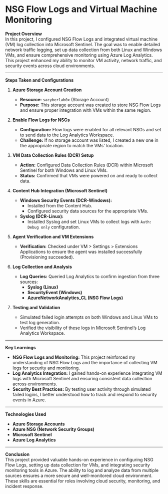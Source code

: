 

# NSG Flow Logs and Virtual Machine Monitoring  
**Project Overview**  
In this project, I configured NSG Flow Logs and integrated virtual machine (VM) log collection into Microsoft Sentinel. The goal was to enable detailed network traffic logging, set up data collection from both Linux and Windows VMs, and ensure comprehensive monitoring using Azure Log Analytics. This project enhanced my ability to monitor VM activity, network traffic, and security events across cloud environments.

---

**Steps Taken and Configurations**  

1. **Azure Storage Account Creation**  
   - **Resource:** `sacyberlab0x` (Storage Account)  
   - **Purpose:** This storage account was created to store NSG Flow Logs and ensure proper integration with VMs within the same region.  

2. **Enable Flow Logs for NSGs**  
   - **Configuration:** Flow logs were enabled for all relevant NSGs and set to send data to the Log Analytics Workspace.  
   - **Challenge:** If no storage account was listed, I created a new one in the appropriate region to match the VMs' location.  

3. **VM Data Collection Rules (DCR) Setup**  
   - **Action:** Configured Data Collection Rules (DCR) within Microsoft Sentinel for both Windows and Linux VMs.  
   - **Status:** Confirmed that VMs were powered on and ready to collect data.  

4. **Content Hub Integration (Microsoft Sentinel)**  
   - **Windows Security Events (DCR-Windows):**  
     - Installed from the Content Hub.  
     - Configured security data sources for the appropriate VMs.  
   - **Syslog (DCR-Linux):**  
     - Installed Syslog and set Linux VMs to collect logs with `Auth: Debug only` configuration.  

5. **Agent Verification and VM Extensions**  
   - **Verification:** Checked under VM > Settings > Extensions Applications to ensure the agent was installed successfully (Provisioning succeeded).  

6. **Log Collection and Analysis**  
   - **Log Queries:** Queried Log Analytics to confirm ingestion from three sources:  
     - **Syslog (Linux)**  
     - **SecurityEvent (Windows)**  
     - **AzureNetworkAnalytics_CL (NSG Flow Logs)**  

7. **Testing and Validation**  
   - Simulated failed login attempts on both Windows and Linux VMs to test log generation.  
   - Verified the visibility of these logs in Microsoft Sentinel’s Log Analytics Workspace.  

---

**Key Learnings**  
- **NSG Flow Logs and Monitoring:** This project reinforced my understanding of NSG Flow Logs and the importance of collecting VM logs for security and monitoring.  
- **Log Analytics Integration:** I gained hands-on experience integrating VM logs with Microsoft Sentinel and ensuring consistent data collection across environments.  
- **Security Best Practices:** By testing user activity through simulated failed logins, I better understood how to track and respond to security events in Azure.  

---

**Technologies Used**  
- **Azure Storage Accounts**  
- **Azure NSG (Network Security Groups)**  
- **Microsoft Sentinel**  
- **Azure Log Analytics**  

---

**Conclusion**  
This project provided valuable hands-on experience in configuring NSG Flow Logs, setting up data collection for VMs, and integrating security monitoring tools in Azure. The ability to log and analyze data from multiple sources ensures a more secure and well-monitored cloud environment. These skills are essential for roles involving cloud security, monitoring, and incident response.

